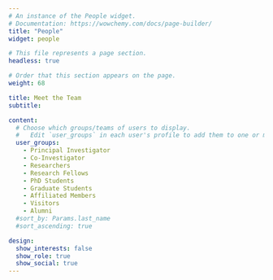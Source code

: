 ```yaml
---
# An instance of the People widget.
# Documentation: https://wowchemy.com/docs/page-builder/
title: "People"
widget: people

# This file represents a page section.
headless: true

# Order that this section appears on the page.
weight: 68

title: Meet the Team
subtitle:

content:
  # Choose which groups/teams of users to display.
  #   Edit `user_groups` in each user's profile to add them to one or more of these groups.
  user_groups:
    - Principal Investigator 
    - Co-Investigator
    - Researchers
    - Research Fellows
    - PhD Students
    - Graduate Students
    - Affiliated Members
    - Visitors
    - Alumni
  #sort_by: Params.last_name
  #sort_ascending: true

design:
  show_interests: false
  show_role: true
  show_social: true
---
```

